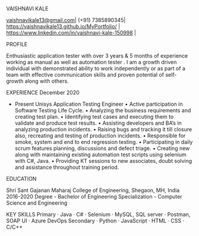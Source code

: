 VAISHNAVI KALE
 
vaishnavikale13@gmail.com| (+91) 7385890345| https://vaishnavikale13.github.io/MyPortfolio/ | https://www.linkedin.com/in/vaishnavi-kale-150998 |

 
PROFILE
 


Enthusiastic application tester with over 3 years & 5 months of experience working as manual as well as automation tester . I am a growth driven individual with demonstrated ability to work independently or as part of a team with effective communication skills and proven potential of self-growth along with others.
 

EXPERIENCE
December 2020
- Present	Unisys
Application Testing Engineer
•	Active participation in Software Testing Life Cycle.
•	Analyzing the business requirements and creating test plan.
•	Identifying test cases and executing them to validate and produce test results.
•	Assisting developers and BA’s in analyzing production incidents.
•	Raising bugs and tracking it till closure also, recreating and testing of production incidents.
•	Responsible for smoke, system and end to end regression testing.
•	Participating in daily scrum features planning, discussions and defect triage.
•	Creating new along with maintaining existing automation test scripts using selenium with C#, Java.
•	Providing KT sessions to new associates, doubt solving and assistance throughout training period.

 
EDUCATION
 


Shri Sant Gajanan Maharaj College of Engineering, Shegaon, MH, India 
2016-2020
Degree - Bachelor of Engineering
Specialization - Computer Science and Engineering
 
KEY SKILLS 
Primary
·	Java 
·	C#
·	Selenium
·	MySQL, SQL server
·	Postman, SOAP UI
·	Azure DevOps	Secondary
·	Python
·	JavaScript 
·	HTML
·	CSS
·	C/C++

